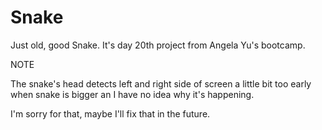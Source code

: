 # Snake
Just old, good Snake.
It's day 20th project from Angela Yu's bootcamp. 

NOTE

The snake's head detects left and right side of screen a little bit too early when snake is bigger an I have no idea why it's happening.

I'm sorry for that, maybe I'll fix that in the future.
